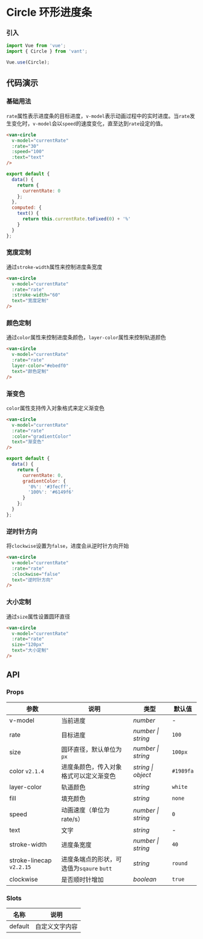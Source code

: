 # Circle 环形进度条

### 引入

```js
import Vue from 'vue';
import { Circle } from 'vant';

Vue.use(Circle);
```

## 代码演示

### 基础用法

`rate`属性表示进度条的目标进度，`v-model`表示动画过程中的实时进度。当`rate`发生变化时，`v-model`会以`speed`的速度变化，直至达到`rate`设定的值。

```html
<van-circle
  v-model="currentRate"
  :rate="30"
  :speed="100"
  :text="text"
/>
```

```js
export default {
  data() {
    return {
      currentRate: 0
    };
  },
  computed: {
    text() {
      return this.currentRate.toFixed(0) + '%'
    }
  }
};
```

### 宽度定制

通过`stroke-width`属性来控制进度条宽度

```html
<van-circle
  v-model="currentRate"
  :rate="rate"
  :stroke-width="60"
  text="宽度定制"
/>
```

### 颜色定制

通过`color`属性来控制进度条颜色，`layer-color`属性来控制轨道颜色

```html
<van-circle
  v-model="currentRate"
  :rate="rate"
  layer-color="#ebedf0"
  text="颜色定制"
/>
```

### 渐变色

`color`属性支持传入对象格式来定义渐变色

```html
<van-circle
  v-model="currentRate"
  :rate="rate"
  :color="gradientColor"
  text="渐变色"
/>
```

```js
export default {
  data() {
    return {
      currentRate: 0,
      gradientColor: {
        '0%': '#3fecff',
        '100%': '#6149f6'
      }
    };
  }
};
```

### 逆时针方向

将`clockwise`设置为`false`，进度会从逆时针方向开始

```html
<van-circle
  v-model="currentRate"
  :rate="rate"
  :clockwise="false"
  text="逆时针方向"
/>
```

### 大小定制

通过`size`属性设置圆环直径

```html
<van-circle
  v-model="currentRate"
  :rate="rate"
  size="120px"
  text="大小定制"
/>
```

## API

### Props

| 参数 | 说明 | 类型 | 默认值 |
|------|------|------|------|
| v-model | 当前进度 | *number* | - |
| rate | 目标进度 | *number \| string* | `100` |
| size | 圆环直径，默认单位为 `px` | *number \| string* | `100px` |
| color `v2.1.4` | 进度条颜色，传入对象格式可以定义渐变色 | *string \| object* | `#1989fa` |
| layer-color | 轨道颜色 | *string* | `white` |
| fill | 填充颜色 | *string* | `none` |
| speed | 动画速度（单位为 rate/s）| *number \| string* | `0` |
| text | 文字 | *string* | - |
| stroke-width | 进度条宽度 | *number \| string* | `40` |
| stroke-linecap `v2.2.15` | 进度条端点的形状，可选值为`sqaure` `butt` | *string* | `round` |
| clockwise | 是否顺时针增加 | *boolean* | `true` |

### Slots

| 名称 | 说明 |
|------|------|
| default | 自定义文字内容 |
